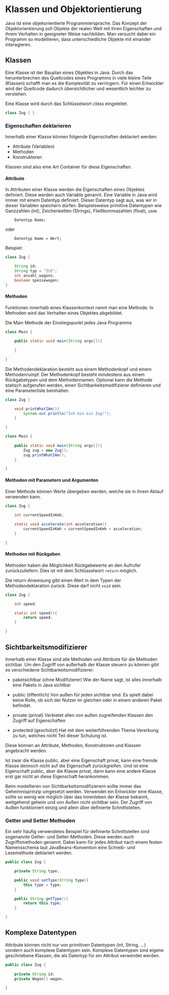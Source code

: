 # Klassen und Objektorientierung

Java ist eine objekorientierte Programmiersprache. Das Konzept der 
Objektorientierung soll Objekte der realen Welt mit ihren
Eigenschaften und ihrem Verhalten in geeigneter Weise nachbilden. 
Man versucht dabei ein Programm so modellieren, dass unterschiedliche Objekte 
mit einander interagieren.  

## Klassen

Eine Klasse ist der Bauplan eines Objektes in Java. Durch das herunterbrechen des 
Quellcodes eines Programms in viele kleine Teile (Klassen) schafft 
man es die Komplexität zu verringern. 
Für einen Entwickler wird der Quellcode dadurch übersichtlicher und 
wesentlich leichter zu verstehen. 

Eine Klasse wird durch das Schlüsselwort *class* eingeleitet. 

```java 
class Zug { }
```

### Eigenschaften deklarieren

Innerhalb einer Klasse können folgende Eigenschaften deklariert werden:

* Attribute (Variablen)
* Methoden
* Konstruktoren

Klassen sind also eine Art Container für diese Eigenschaften. 

#### Attribute

In Attributen einer Klasse werden die Eigenschaften eines Objektes definiert. 
Diese werden auch Variable genannt. Eine Variable in Java wird immer mit einem 
Datentyp definiert. Dieser Datentyp sagt aus, was wir in dieser Variablen 
speichern dürfen. Beispielsweise primitive Datentypen wie Ganzzahlen (int), 
Zeichenketten (Strings), Fließkommazahlen (float), usw.

``` 
    Datentyp Name;
```  

oder 

``` 
    Datentyp Name = Wert;
```

Beispiel:
```java
class Zug {

    String id;
    String typ = "ICE";
    int anzahl_wagons;
    boolean speisewagen;
}
```

#### Methoden

Funktionen innerhalb eines Klassenkontext nennt man eine Methode. In Methoden 
wird das Verhalten eines Objektes abgebildet.

Die Main Methode der Einstiegspunkt jedes Java Programms

```java
class Main {
    
    public static void main(String args[]){
        
    }

}
```

Die Methodendeklaration besteht aus einem Methodenkopf und einem Methodenrumpf.
Der Methodenkopf besteht mindestens aus einem Rückgabetypen und dem Methodennamen.
Optional kann die Methode statisch aufgerufen werden, einen 
Sichtbarkeitsmodifizierer definieren und eine Parameterliste beinhalten.


```java
class Zug {

    void printWhatIAm(){
        System.out.println("Ich bin ein Zug!");
    }

}

class Main {
    
    public static void main(String args[]){
        Zug zug = new Zug();
        zug.printWhatIAm();
    }

}

```

#### Methoden mit Parametern und Argumenten

Einer Methode können Werte übergeben werden, welche sie in ihrem Ablauf 
verwenden kann. 

```java
class Zug {
    
    int currentSpeedInKmh;

    static void accelerate(int acceleration){
        currentSpeedInKmh = currentSpeedInKmh + acceleration; 
    }

}
```

#### Methoden mit Rückgaben

Methoden haben die Möglichkeit Rückgabewerte an den Aufrufer zurückzuliefern.
Dies ist mit dem Schlüsselwort `return` möglich.

Die return-Anweisung gibt einen Wert in dem Typen der Methodendeklaration 
zurück. Diese darf nicht `void` sein.

```java
class Zug {

    int speed;

    static int speed(){
        return speed;
    }

}
```

## Sichtbarkeitsmodifizierer

Innerhalb einer Klasse sind alle Methoden und Attribute für die Methoden sichtbar. 
Um den Zugriff von außerhalb der Klasse steuern zu können gibt es verschiedene Sichtbarkeitsmodifizierer:

- paketsichtbar (ohne Modifizierer)
Wie der Name sagt, ist alles innerhalb eine Pakets in Java sichtbar

- public (öffentlich)
Von außen für jeden sichtbar sind. Es spielt dabei keine Rolle, ob sich der Nutzer im gleichen oder 
in einem anderen Paket befindet.

- private (privat)
Verbietet allen von außen zugreifenden Klassen den Zugriff auf Eigenschaften

- protected (geschützt)
Hat mit dem weiterführenden Thema Vererbung zu tun, welches nicht Teil dieser Schulung ist.

Diese können an Attribute, Methoden, Konstruktoren und Klassen angebracht werden.

Ist zwar die Klasse public, aber eine Eigenschaft privat, kann eine fremde Klasse dennoch nicht auf 
die Eigenschaft zurückgreifen. Und ist eine Eigenschaft public, aber die Klasse privat, 
dann kann eine andere Klasse erst gar nicht an diese Eigenschaft herankommen.

Beim modellieren von Sichtbarkeitsmodifizierern sollte immer das Geheimnisprinzip umgesetzt werden. 
Verwendet ein Entwickler eine Klasse, sollte so wenig wie möglich über das Innenleben der Klasse 
bekannt, weitgehend geheim und von Außen nicht sichtbar sein. Der Zugriff von Außen funktioniert einzig 
und allein über definierte Schnittstellen. 

### Getter und Setter Methoden 

Ein sehr häufig verwendetes Beispiel für definierte Schnittstellen sind sogenannte Getter- und 
Setter-Methoden. Diese werden auch Zugriffsmethoden genannt. 
Dabei kann für jedes Attribut nach einem festen Namensschema laut JavaBeans-Konvention 
eine Schreib- und Lesemethode deklariert werden.  

```java
public class Zug {

    private String type;

    public void setType(String type){
        this.type = type;
    }

    public String getType(){
        return this.type;
    }

}
```

## Komplexe Datentypen

Attribute können nicht nur von primitiven Datentypen (int, String, ...) sondern auch 
komplexe Datentypen sein. Komplexe Datentypen sind eigene geschriebene Klassen,
die als Datentyp für ein Attribut verwendet werden.

```java
public class Zug {
    
    private String id;
    private Wagon[] wagon;

}
```
